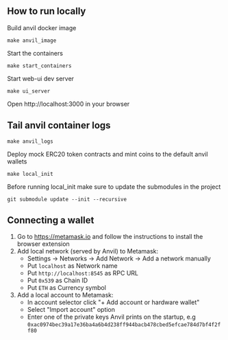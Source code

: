 ## How to run locally

Build anvil docker image

```
make anvil_image
```

Start the containers

```
make start_containers
```

Start web-ui dev server

```
make ui_server
```

Open http://localhost:3000 in your browser

## Tail anvil container logs

```
make anvil_logs
```

Deploy mock ERC20 token contracts and mint coins to the default anvil wallets

```
make local_init
```

Before running local_init make sure to update the submodules in the project

```
git submodule update --init --recursive
```

## Connecting a wallet

1. Go to https://metamask.io and follow the instructions to install the browser extension
2. Add local network (served by Anvil) to Metamask:
   - Settings -> Networks -> Add Network -> Add a network manually
   - Put `localhost` as Network name
   - Put `http://localhost:8545` as RPC URL
   - Put `0x539` as Chain ID
   - Put `ETH` as Currency symbol
3. Add a local account to Metamask:
   - In account selector click "+ Add account or hardware wallet"
   - Select "Import account" option
   - Enter one of the private keys Anvil prints on the startup, e.g `0xac0974bec39a17e36ba4a6b4d238ff944bacb478cbed5efcae784d7bf4f2ff80`
